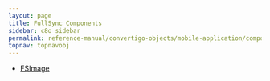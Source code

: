```yaml
---
layout: page
title: FullSync Components
sidebar: c8o_sidebar
permalink: reference-manual/convertigo-objects/mobile-application/components/fullsync-components/
topnav: topnavobj
---
```

* [FSImage](fsimage/)
